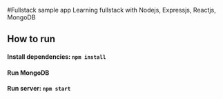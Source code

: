 #Fullstack sample app
Learning fullstack with Nodejs, Expressjs, Reactjs, MongoDB

## How to run
#### Install dependencies:  `npm install`
#### Run MongoDB
#### Run server:            `npm start`
